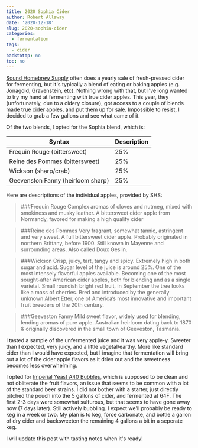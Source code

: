 ```yaml
---
title: 2020 Sophia Cider
author: Robert Allaway
date: '2020-12-18'
slug: 2020-sophia-cider
categories:
  - fermentation
tags:
  - cider
backtotop: no
toc: no
---
```


[Sound Homebrew Supply](https://www.soundhomebrew.com) often does a yearly sale of fresh-pressed cider for fermenting, but it's typically a blend of eating or baking apples (e.g. Jonagold, Gravenstein, etc). Nothing wrong with that, but I've long wanted to try my hand at fermenting with true cider apples. This year, they (unfortunately, due to a cidery closure), got access to a couple of blends made true cider apples, and put them up for sale. Impossible to resist, I decided to grab a few gallons and see what came of it. 

Of the two blends, I opted for the Sophia blend, which is: 

| Syntax      | Description |
| ----------- | ----------- |
| Frequin Rouge (bittersweet)       | 25%      |
| Reine des Pommes (bittersweet)    | 25%      |
| Wickson (sharp/crab)              | 25%      | 
| Geevenston Fanny (heirloom sharp) | 25%      |

Here are descriptions of the individual apples, provided by SHS: 

>###Frequin Rouge
>Complex aromas of cloves and nutmeg, mixed with smokiness and musky leather. A bittersweet cider apple from Normandy, favored for making a high quality cider
 
>###Reine des Pommes
>Very fragrant, somewhat tannic, astringent and very sweet. A full bittersweet cider apple. Probably originated in northern Brittany, before 1900. Still known in Mayenne and surrounding areas. Also called Doux Geslin.

>###Wickson
>Crisp, juicy, tart, tangy and spicy. Extremely high in both sugar and acid. Sugar level of the juice is around 25%. One of the most intensely flavorful apples available. Becoming one of the most sought-after American cider apples, both for blending and as a single varietal. Small roundish bright red fruit, in September the tree looks like a mass of cherries. Bred and introduced by the generally unknown Albert Etter, one of America’s most innovative and important fruit breeders of the 20th century.
 
>###Geeveston Fanny
>Mild sweet flavor, widely used for blending, lending aromas of pure apple. Australian heirloom dating back to 1870 & originally discovered in the small town of Geeveston, Tasmania.

I tasted a sample of the unfermented juice and it was very apple-y. Sweeter than I expected, very juicy, and a little vegetal/earthy. More like standard cider than I would have expected, but I imagine that fermentation will bring out a lot of the cider apple flavors as it dries out and the sweetness becomes less overwhelming.

I opted for [Imperial Yeast A40 Bubbles](https://www.imperialyeast.com/organic-yeast-strains/yeast-types/gluten-free/bubbles/), which is supposed to be clean and not obliterate the fruit flavors, an issue that seems to be common with a lot of the standard beer strains. I did not bother with a starter, just directly pitched the pouch into the 5 gallons of cider, and fermented at 64F. The first 2-3 days were somewhat sulfurous, but that seems to have gone away now (7 days later). Still actively bubbling. I expect we'll probably be ready to keg in a week or two. My plan is to keg, force carbonate, and bottle a gallon of dry cider and backsweeten the remaining 4 gallons a bit in a seperate keg. 

I will update this post with tasting notes when it's ready! 
